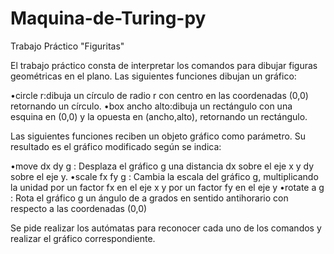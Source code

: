 # Maquina-de-Turing-py

Trabajo Práctico "Figuritas"

El trabajo práctico consta de interpretar los comandos para dibujar figuras geométricas en el plano. Las siguientes funciones dibujan un gráfico:

  •circle r:dibuja un círculo de radio r con centro en las coordenadas (0,0) retornando un círculo.
  •box ancho alto:dibuja un rectángulo con una esquina en (0,0) y la opuesta en (ancho,alto), retornando un rectángulo.

Las siguientes funciones reciben un objeto gráfico como parámetro. Su resultado es el gráfico modificado según se indica:

  •move dx dy g : Desplaza el gráfico g una distancia dx sobre el eje x y dy sobre el eje y.
  •scale fx fy g : Cambia la escala del gráfico g, multiplicando la unidad por un factor fx en el eje x y por un factor fy en el eje y
  •rotate a g : Rota el gráfico g un ángulo de a grados en sentido antihorario con respecto a las coordenadas (0,0)

Se pide realizar los autómatas para reconocer cada uno de los comandos y realizar el gráfico correspondiente.
